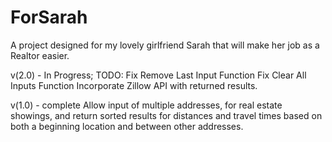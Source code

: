 # ForSarah

A project designed for my lovely girlfriend Sarah that will make her job as a Realtor easier.

v(2.0) - In Progress; TODO:
 Fix Remove Last Input Function
 Fix Clear All Inputs Function
 Incorporate Zillow API with returned results.

v(1.0) - complete
 Allow input of multiple addresses, for real estate showings, and return sorted results for distances and travel times based on both a beginning location and between other addresses.


